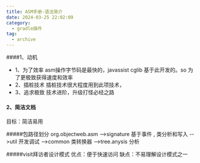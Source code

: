 ```yaml
---
title: ASM手册-语法简介
date: 2024-03-25 22:02:09
category:
  - gradle插件
tag:
  - archive
---
```

####1、动机
* 1、为了效率
asm操作字节码是最快的，javassist cglib 基于此开发的。so 为了更极致获得速度和效率
* 2、插桩技术
插桩技术很大程度用到此项技术，
* 3、追求极致
技术进阶，升级打怪必经之路

#### 2、简洁文档
目标：简洁易用

#####包路径划分
org.objectweb.asm
-->signature 基于事件 , 类分析和写入
-->util  开发调试
-->common 类转换器
-->tree.anysis 分析

#####visit拜访者设计模式
优点：便于快速访问
缺点：不易理解设计模式之一
